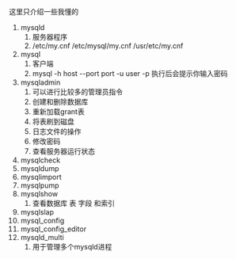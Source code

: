 这里只介绍一些我懂的

1. mysqld
	1. 服务器程序
	2. /etc/my.cnf /etc/mysql/my.cnf /usr/etc/my.cnf
2. mysql
	1. 客户端
	2. mysql -h host --port port -u user -p 执行后会提示你输入密码
3. mysqladmin
	1. 可以进行比较多的管理员指令
	2. 创建和删除数据库
	3. 重新加载grant表
	4. 将表刷到磁盘
	5. 日志文件的操作
	6. 修改密码
	7. 查看服务器运行状态
4. mysqlcheck
5. mysqldump
6. mysqlimport
7. mysqlpump
8. mysqlshow
	1. 查看数据库 表 字段 和索引
9. mysqlslap 
10. mysql_config
11. mysql_config_editor
12. mysqld_multi
	1. 用于管理多个mysqld进程